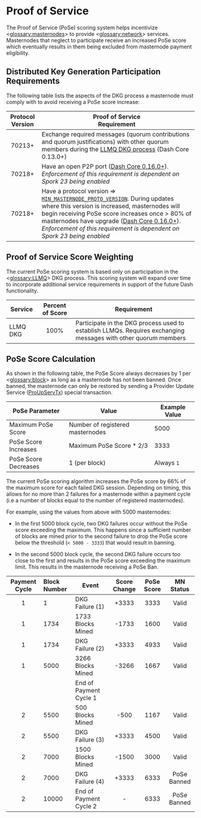 # Proof of Service

The Proof of Service (PoSe) scoring system helps incentivize <<glossary:masternodes>> to provide <<glossary:network>> services. Masternodes that neglect to participate receive an increased PoSe score which eventually results in them being excluded from masternode payment eligibility.

## Distributed Key Generation Participation Requirements

The following table lists the aspects of the DKG process a masternode must comply with to avoid receiving a PoSe score increase:

| Protocol Version | Proof of Service<br>Requirement |
| :-: | - |
| 70213+ | Exchange required messages (quorum contributions and quorum justifications) with other quorum members during the [LLMQ DKG process](core-guide-dash-features-masternode-quorums#llmq-creation-dkg) (Dash Core 0.13.0+) |
| 70218+ | Have an open P2P port ([Dash Core 0.16.0+](https://github.com/dashpay/dash/pull/3390)). _Enforcement of this requirement is dependent on Spork 23 being enabled_ |
| 70218+ | Have a protocol version => [`MIN_MASTERNODE_PROTO_VERSION`](https://github.com/dashpay/dash/blob/v0.16.x/src/version.h#L26). During updates where this version is increased, masternodes will begin receiving PoSe score increases once > 80% of masternodes have upgrade ([Dash Core 0.16.0+](https://github.com/dashpay/dash/pull/3390)). _Enforcement of this requirement is dependent on Spork 23 being enabled_ |

## Proof of Service Score Weighting

The current PoSe scoring system is based only on participation in the <<glossary:LLMQ>> DKG process. This scoring system will expand over time to incorporate additional service requirements in support of the future Dash functionality.

| Service | Percent of Score | Requirement |
| ----------- | :----: | ------------------- |
| LLMQ DKG    | 100% | Participate in the DKG process used to establish LLMQs. Requires exchanging messages with other quorum members |

## **PoSe Score Calculation**

As shown in the following table, the PoSe Score always decreases by 1 per <<glossary:block>> as long as a masternode has not been banned. Once banned, the masternode can only be restored by sending a Provider Update Service ([ProUpServTx](core-ref-transactions-special-transactions#proupservtx)) special transaction.

| PoSe Parameter | Value | Example Value |
| --- | --- | --- |
| Maximum PoSe Score | Number of registered masternodes | 5000 |
| PoSe Score Increases | Maximum PoSe Score * 2/3 | 3333 |
| PoSe Score Decreases | 1 (per block) | Always `1` |

The current PoSe scoring algorithm increases the PoSe score by 66% of the maximum score for each failed DKG session. Depending on timing, this allows for no more than 2 failures for a masternode within a payment cycle (i.e a number of blocks equal to the number of registered masternodes).

For example, using the values from above with 5000 masternodes:

- In the first 5000 block cycle, two DKG failures occur without the PoSe score exceeding the maximum. This happens since a sufficient number of blocks are mined prior to the second failure to drop the PoSe score below the threshold (`< 5000 - 3333`) that would result in banning.

- In the second 5000 block cycle, the second DKG failure occurs too close to the first and results in the PoSe score exceeding the maximum limit. This results in the masternode receiving a PoSe Ban.

| Payment Cycle | Block Number | Event | Score Change | PoSe Score | MN Status |
| :---: | :--- | --- | :---: | :---: | :---: |
| 1 | 1 | DKG Failure (1) | +3333 | 3333 | Valid |
| 1 | 1734 | 1733 Blocks Mined | -1733 | 1600 | Valid |
| 1 | 1734 | DKG Failure (2) | +3333 | 4933 | Valid |
| 1 | 5000 | 3266 Blocks Mined | -3266 | 1667 | Valid |
| | | End of Payment Cycle 1| | | |
| 2 | 5500 | 500 Blocks Mined | -500 | 1167 | Valid |
| 2 | 5500 | DKG Failure (3) | +3333 | 4500 | Valid |
| 2 | 7000 | 1500 Blocks Mined | -1500 | 3000 | Valid |
| 2 | 7000 | DKG Failure (4) | +3333 | 6333 | PoSe Banned |
| 2 | 10000 | End of Payment Cycle 2 | - | 6333 | PoSe Banned |